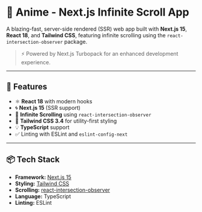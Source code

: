 # 🌸 Anime - Next.js Infinite Scroll App

A blazing-fast, server-side rendered (SSR) web app built with **Next.js 15**, **React 18**, and **Tailwind CSS**, featuring infinite scrolling using the `react-intersection-observer` package. 

> ⚡️ Powered by Next.js Turbopack for an enhanced development experience.

---

## 🚀 Features

- ⚛️ **React 18** with modern hooks
- 🌀 **Next.js 15** (SSR support)
- 🧠 **Infinite Scrolling** using `react-intersection-observer`
- 🎨 **Tailwind CSS 3.4** for utility-first styling
- 💡 **TypeScript** support
- ✅ Linting with ESLint and `eslint-config-next`

---

## 📦 Tech Stack

- **Framework:** [Next.js 15](https://nextjs.org/)
- **Styling:** [Tailwind CSS](https://tailwindcss.com/)
- **Scrolling:** [react-intersection-observer](https://www.npmjs.com/package/react-intersection-observer)
- **Language:** TypeScript
- **Linting:** ESLint
